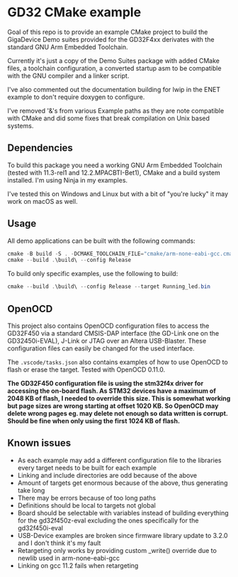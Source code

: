 # GD32 CMake example
Goal of this repo is to provide an example CMake project to build the GigaDevice Demo suites provided for the GD32F4xx derivates with the standard GNU Arm Embedded Toolchain.

Currently it's just a copy of the Demo Suites package with added CMake files, a toolchain configuration, a converted startup asm to be compatible with the GNU compiler and a linker script.

I've also commented out the documentation building for lwip in the ENET example to don't require doxygen to configure.

I've removed '&'s from various Example paths as they are note compatible with CMake and did some fixes that break compilation on Unix based systems.

## Dependencies
To build this package you need a working GNU Arm Embedded Toolchain (tested with 11.3-rel1 and 12.2.MPACBTI-Bet1), CMake and a build system installed. I'm using Ninja in my examples.

I've tested this on Windows and Linux but with a bit of "you're lucky" it may work on macOS as well.

## Usage
All demo applications can be built with the following commands:

```PowerShell
cmake -B build -S . -DCMAKE_TOOLCHAIN_FILE="cmake/arm-none-eabi-gcc.cmake" -DCMAKE_GENERATOR="Ninja Multi-Config"
cmake --build .\build\ --config Release
```

To build only specific examples, use the following to build:

```PowerShell
cmake --build .\build\ --config Release --target Running_led.bin
```

## OpenOCD
This project also contains OpenOCD configuration files to access the GD32F450 via a standard CMSIS-DAP interface (the GD-Link one on the GD32450i-EVAL), J-Link or JTAG over an Altera USB-Blaster. These configuration files can easily be changed for the used interface.

The `.vscode/tasks.json` also contains examples of how to use OpenOCD to flash or erase the target. Tested with OpenOCD 0.11.0.

**The GD32F450 configuration file is using the stm32f4x driver for accessing the on-board flash. As STM32 devices have a maximum of 2048 KB of flash, I needed to override this size. This is somewhat working but page sizes are wrong starting at offset 1020 KB. So OpenOCD may delete wrong pages eg. may delete not enough so data written is corrupt. Should be fine when only using the first 1024 KB of flash.**

## Known issues
* As each example may add a different configuration file to the libraries every target needs to be built for each example
* Linking and include directories are odd because of the above
* Amount of targets get enormous because of the above, thus generating take long
* There may be errors because of too long paths
* Definitions should be local to targets not global
* Board should be selectable with variables instead of building everything for the gd32f450z-eval excluding the ones specifically for the gd32f450i-eval
* USB-Device examples are broken since firmware library update to 3.2.0 and I don't think it's my fault
* Retargeting only works by providing custom _write() override due to newlib used in arm-none-eabi-gcc
* Linking on gcc 11.2 fails when retargeting
